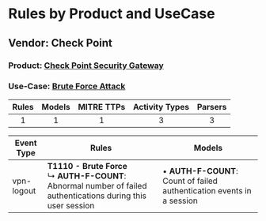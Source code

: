Rules by Product and UseCase
============================
Vendor: Check Point
-------------------
### Product: [Check Point Security Gateway](../ds_check_point_check_point_security_gateway.md)
### Use-Case: [Brute Force Attack](../../../../UseCases/uc_brute_force_attack.md)

| Rules | Models | MITRE TTPs | Activity Types | Parsers |
|:-----:|:------:|:----------:|:--------------:|:-------:|
|   1   |   1    |     1      |       3        |    3    |

| Event Type | Rules    | Models    |
| ---------- | ---- | ---- |
| vpn-logout | <b>T1110 - Brute Force</b><br> ↳ <b>AUTH-F-COUNT</b>: Abnormal number of failed authentications during this user session |  • <b>AUTH-F-COUNT</b>: Count of failed authentication events in a session |